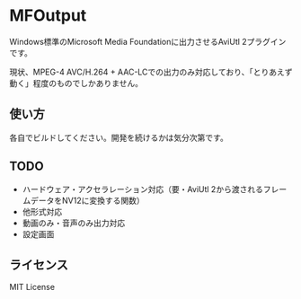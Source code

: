 # MFOutput

Windows標準のMicrosoft Media Foundationに出力させるAviUtl 2プラグインです。

現状、MPEG-4 AVC/H.264 + AAC-LCでの出力のみ対応しており、「とりあえず動く」程度のものでしかありません。

## 使い方

各自でビルドしてください。開発を続けるかは気分次第です。

## TODO

- ハードウェア・アクセラレーション対応（要・AviUtl 2から渡されるフレームデータをNV12に変換する関数）
- 他形式対応
- 動画のみ・音声のみ出力対応
- 設定画面

## ライセンス

MIT License